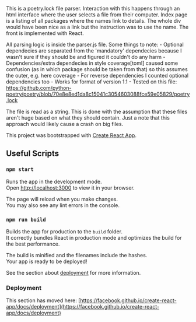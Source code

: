
This is a poetry.lock file parser. 
Interaction with this happens through an html interface where the user selects a file from their computer. Index page is a listing of all packages where the names link to details. The whole div would have been nice as a link but the instruction was to use the name. The front is implemented with React.

All parsing logic is inside the parser.js file. Some things to note:
    - Optional dependecies are separated from the 'mandatory' dependecies because I wasn't sure if they should be and figured it couldn't do any harm
    - Dependencies/extra dependecies in style coverage[toml] caused some confusion (as in which package should be taken from that) so this assumes the outer, e.g. here coverage
    - For reverse dependencies I counted optional dependencies too
    - Works for format of version 1.1
    - Tested on this file: https://github.com/python-poetry/poetry/blob/70e8e8ed1da8c15041c3054603088fce59e05829/poetry.lock

The file is read as a string. This is done with the assumption that these files aren't huge based on what they should contain. Just a note that this approach would likely cause a crash on big files.






This project was bootstrapped with [Create React App](https://github.com/facebook/create-react-app).

## Useful Scripts

### `npm start`

Runs the app in the development mode.\
Open [http://localhost:3000](http://localhost:3000) to view it in your browser.

The page will reload when you make changes.\
You may also see any lint errors in the console.

### `npm run build`

Builds the app for production to the `build` folder.\
It correctly bundles React in production mode and optimizes the build for the best performance.

The build is minified and the filenames include the hashes.\
Your app is ready to be deployed!

See the section about [deployment](https://facebook.github.io/create-react-app/docs/deployment) for more information.

### Deployment

This section has moved here: [https://facebook.github.io/create-react-app/docs/deployment](https://facebook.github.io/create-react-app/docs/deployment)
